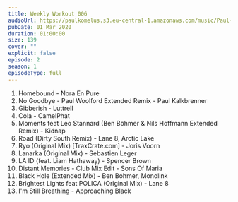 ```yaml
---
title: Weekly Workout 006
audioUrl: https://paulkomelus.s3.eu-central-1.amazonaws.com/music/Paul-Komelus-Weekly-Workout-006(House).mp3
pubDate: 01 Mar 2020
duration: 01:00:00
size: 139
cover: ""
explicit: false
episode: 2
season: 1
episodeType: full
---
```

1. Homebound - Nora En Pure
2. No Goodbye - Paul Woolford Extended Remix - Paul Kalkbrenner
3. Gibberish - Luttrell
4. Cola - CamelPhat
5. Moments feat Leo Stannard (Ben Böhmer & Nils Hoffmann Extended Remix) - Kidnap
6. Road (Dirty South Remix) - Lane 8, Arctic Lake
7. Ryo (Original Mix) [TraxCrate.com] - Joris Voorn
8. Lanarka (Original Mix) - Sebastien Leger
9. LA ID (feat. Liam Hathaway) - Spencer Brown
10. Distant Memories - Club Mix Edit - Sons Of Maria
11. Black Hole (Extended Mix) - Ben Bohmer, Monolink
12. Brightest Lights feat POLICA (Original Mix) - Lane 8
13. I'm Still Breathing - Approaching Black
